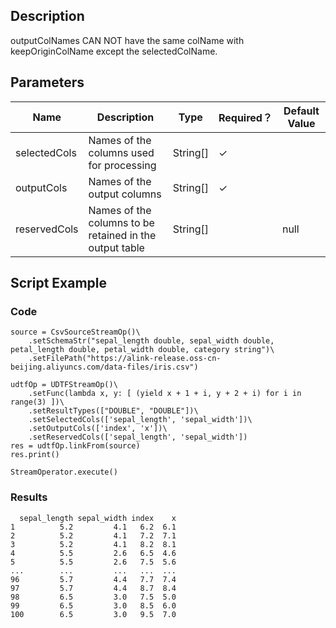 ## Description

 outputColNames CAN NOT have the same colName with keepOriginColName except the selectedColName.

## Parameters
| Name | Description | Type | Required？ | Default Value |
| --- | --- | --- | --- | --- |
| selectedCols | Names of the columns used for processing | String[] | ✓ |  |
| outputCols | Names of the output columns | String[] | ✓ |  |
| reservedCols | Names of the columns to be retained in the output table | String[] |  | null |


## Script Example

### Code

```
source = CsvSourceStreamOp()\
    .setSchemaStr("sepal_length double, sepal_width double, petal_length double, petal_width double, category string")\
    .setFilePath("https://alink-release.oss-cn-beijing.aliyuncs.com/data-files/iris.csv")

udtfOp = UDTFStreamOp()\
    .setFunc(lambda x, y: [ (yield x + 1 + i, y + 2 + i) for i in range(3) ])\
    .setResultTypes(["DOUBLE", "DOUBLE"])\
    .setSelectedCols(['sepal_length', 'sepal_width'])\
    .setOutputCols(['index', 'x'])\
    .setReservedCols(['sepal_length', 'sepal_width'])
res = udtfOp.linkFrom(source)
res.print()

StreamOperator.execute()
```


### Results

```
  sepal_length sepal_width index    x
1          5.2         4.1   6.2  6.1
2          5.2         4.1   7.2  7.1
3          5.2         4.1   8.2  8.1
4          5.5         2.6   6.5  4.6
5          5.5         2.6   7.5  5.6
...        ...         ...   ...  ...
96         5.7         4.4   7.7  7.4
97         5.7         4.4   8.7  8.4
98         6.5         3.0   7.5  5.0
99         6.5         3.0   8.5  6.0
100        6.5         3.0   9.5  7.0
```


